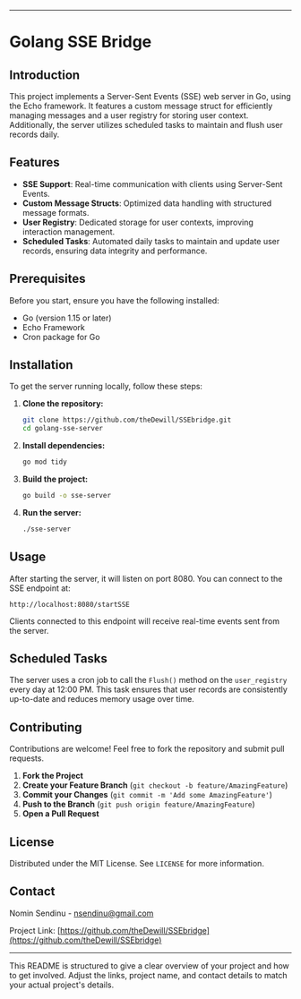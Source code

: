 
---

# Golang SSE Bridge

## Introduction
This project implements a Server-Sent Events (SSE) web server in Go, using the Echo framework. It features a custom message struct for efficiently managing messages and a user registry for storing user context. Additionally, the server utilizes scheduled tasks to maintain and flush user records daily.

## Features
- **SSE Support**: Real-time communication with clients using Server-Sent Events.
- **Custom Message Structs**: Optimized data handling with structured message formats.
- **User Registry**: Dedicated storage for user contexts, improving interaction management.
- **Scheduled Tasks**: Automated daily tasks to maintain and update user records, ensuring data integrity and performance.

## Prerequisites
Before you start, ensure you have the following installed:
- Go (version 1.15 or later)
- Echo Framework
- Cron package for Go

## Installation
To get the server running locally, follow these steps:

1. **Clone the repository:**
   ```bash
   git clone https://github.com/theDewill/SSEbridge.git
   cd golang-sse-server
   ```

2. **Install dependencies:**
   ```bash
   go mod tidy
   ```

3. **Build the project:**
   ```bash
   go build -o sse-server
   ```

4. **Run the server:**
   ```bash
   ./sse-server
   ```

## Usage
After starting the server, it will listen on port 8080. You can connect to the SSE endpoint at:

```
http://localhost:8080/startSSE
```

Clients connected to this endpoint will receive real-time events sent from the server.

## Scheduled Tasks
The server uses a cron job to call the `Flush()` method on the `user_registry` every day at 12:00 PM. This task ensures that user records are consistently up-to-date and reduces memory usage over time.

## Contributing
Contributions are welcome! Feel free to fork the repository and submit pull requests.

1. **Fork the Project**
2. **Create your Feature Branch** (`git checkout -b feature/AmazingFeature`)
3. **Commit your Changes** (`git commit -m 'Add some AmazingFeature'`)
4. **Push to the Branch** (`git push origin feature/AmazingFeature`)
5. **Open a Pull Request**

## License
Distributed under the MIT License. See `LICENSE` for more information.

## Contact
Nomin Sendinu - nsendinu@gmail.com

Project Link: [https://github.com/theDewill/SSEbridge](https://github.com/theDewill/SSEbridge)

---

This README is structured to give a clear overview of your project and how to get involved. Adjust the links, project name, and contact details to match your actual project's details.